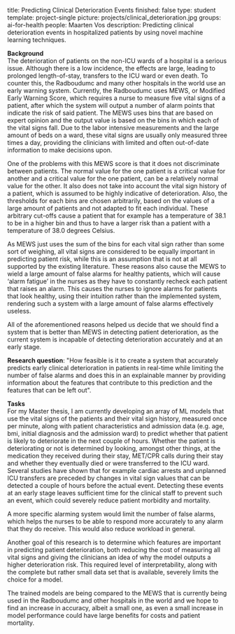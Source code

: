 title: Predicting Clinical Deterioration Events
finished: false
type: student
template: project-single
picture: projects/clinical_deterioration.jpg
groups: ai-for-health
people: Maarten Vos
description: Predicting clinical deterioration events in hospitalized patients by using novel machine learning techniques.

**Background**<br>
The deterioration of patients on the non-ICU wards of a hospital is a serious issue. Although there is  a low incidence, the effects are large, leading to prolonged length-of-stay, transfers to the ICU ward or even death. To counter this, the Radboudumc and many other hospitals in the world use an early warning system. Currently, the Radboudumc uses MEWS, or Modified Early Warning Score, which requires a nurse to measure five vital signs of a patient, after which the system will output a number of alarm points that indicate the risk of said patient. The MEWS uses bins that are based on expert opinion and the output value is based on the bins in which each of the vital signs fall.  Due to the labor intensive measurements and the large amount of beds on a ward, these vital signs are usually only measured three times a day, providing the clinicians with limited and often out-of-date information to make decisions upon.  

One of the problems with this MEWS score is that it does not discriminate between patients. The normal value for the one patient is a critical value for another and a critical value for the one patient, can be a relatively normal value for the other.  It also does not take into account the vital sign history of a patient, which is assumed to be highly indicative of deterioration. Also, the thresholds for each bins are chosen arbitrarily, based on the values of a large amount of patients and not adapted to fit each individual. These arbitrary cut-offs cause a patient that for example has a temperature of 38.1 to be in a higher bin and thus to have a larger risk than a patient with a temperature of 38.0 degrees Celsius. 

As MEWS just uses the sum of the bins for each vital sign rather than some sort of weighing, all vital signs are considered to be equally important in predicting patient risk, while this is an assumption that is not at all supported by the existing literature. These reasons also cause the MEWS to wield a large amount of false alarms for healthy patients, which will cause ‘alarm fatigue’ in the nurses as they have to constantly recheck each patient that raises an alarm. This causes the nurses to ignore alarms for patients that look healthy, using their intuition rather than the implemented system, rendering such a system with a large amount of false alarms effectively useless.

All of the aforementioned reasons helped us decide that we should find a system that is better than MEWS in detecting patient deterioration, as the current system is incapable of detecting deterioration accurately and at an early stage. 

**Research question**: "How feasible is it to create a system that accurately predicts early clinical deterioration in patients in real-time while limiting the number of false alarms and does this in an explainable manner by providing information about the features that contribute to this prediction and the features that can be left out".

**Tasks**<br>
For my Master thesis, I am currently developing an array of ML models that use the vital signs of the patients and their vital sign history, measured once per minute, along with patient characteristics and admission data (e.g. age, bmi, initial diagnosis and the admission ward) to predict whether that patient is likely to deteriorate in the next couple of hours. Whether the patient is deteriorating or not is determined by looking, amongst other things, at the medication they received during their stay, MET/CPR calls during their stay and whether they eventually died or were transferred to the ICU ward. Several studies have shown that for example cardiac arrests and unplanned ICU transfers are preceded by changes in vital sign values that can be detected a couple of hours before the actual event. Detecting these events at an early stage leaves sufficient time for the clinical staff to prevent such an event, which could severely reduce patient morbidity and mortality. 

A more specific alarming system would limit the number of false alarms, which helps the nurses to be able to respond more accurately to any alarm that they do receive. This would also reduce workload in general.

Another goal of this research is to determine which features are important in predicting patient deterioration, both reducing the cost of measuring all vital signs and giving the clinicians an idea of why the model outputs a higher deterioration risk. This required level of interpretability, along with the complete but rather small data set that is available, severely limits the choice for a model. 

The trained models are being compared to the MEWS that is currently being used in the Radboudumc and other hospitals in the world and we hope to find an increase in accuracy, albeit a small one, as even a small increase in model performance could have large benefits for costs and patient mortality.
